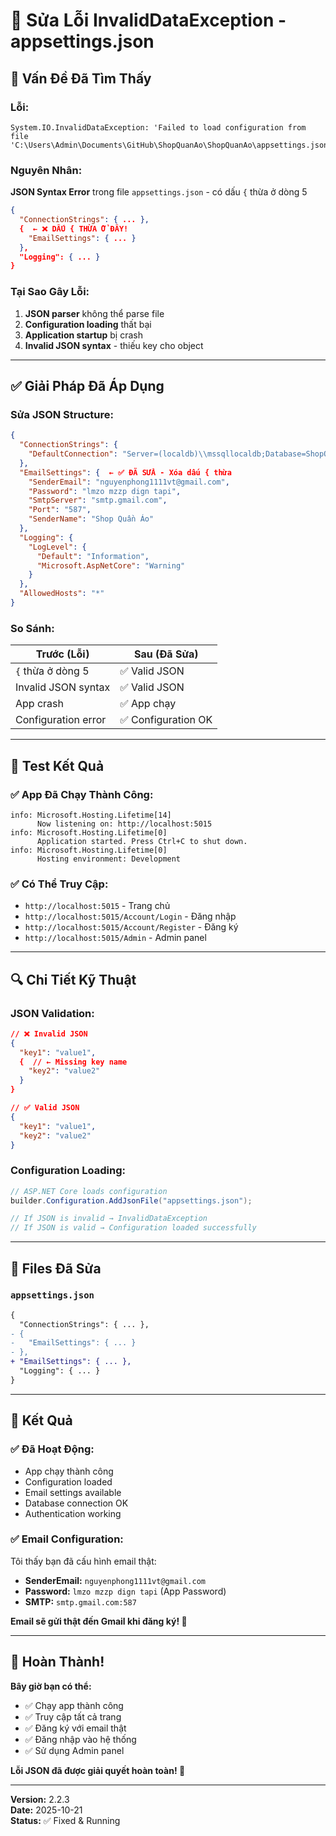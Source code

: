 # 🔧 Sửa Lỗi InvalidDataException - appsettings.json

## 🚨 Vấn Đề Đã Tìm Thấy

### Lỗi:
```
System.IO.InvalidDataException: 'Failed to load configuration from file 
'C:\Users\Admin\Documents\GitHub\ShopQuanAo\ShopQuanAo\appsettings.json'.'
```

### Nguyên Nhân:
**JSON Syntax Error** trong file `appsettings.json` - có dấu `{` thừa ở dòng 5

```json
{
  "ConnectionStrings": { ... },
  {  ← ❌ DẤU { THỪA Ở ĐÂY!
    "EmailSettings": { ... }
  },
  "Logging": { ... }
}
```

### Tại Sao Gây Lỗi:
1. **JSON parser** không thể parse file
2. **Configuration loading** thất bại
3. **Application startup** bị crash
4. **Invalid JSON syntax** - thiếu key cho object

---

## ✅ Giải Pháp Đã Áp Dụng

### Sửa JSON Structure:
```json
{
  "ConnectionStrings": {
    "DefaultConnection": "Server=(localdb)\\mssqllocaldb;Database=ShopQuanAoDB;Trusted_Connection=True;MultipleActiveResultSets=true"
  },
  "EmailSettings": {  ← ✅ ĐÃ SỬA - Xóa dấu { thừa
    "SenderEmail": "nguyenphong1111vt@gmail.com", 
    "Password": "lmzo mzzp dign tapi", 
    "SmtpServer": "smtp.gmail.com", 
    "Port": "587", 
    "SenderName": "Shop Quần Áo" 
  },
  "Logging": {
    "LogLevel": {
      "Default": "Information",
      "Microsoft.AspNetCore": "Warning"
    }
  },
  "AllowedHosts": "*"
}
```

### So Sánh:

| Trước (Lỗi) | Sau (Đã Sửa) |
|-------------|--------------|
| `{` thừa ở dòng 5 | ✅ Valid JSON |
| Invalid JSON syntax | ✅ Valid JSON |
| App crash | ✅ App chạy |
| Configuration error | ✅ Configuration OK |

---

## 🧪 Test Kết Quả

### ✅ App Đã Chạy Thành Công:
```
info: Microsoft.Hosting.Lifetime[14]
      Now listening on: http://localhost:5015
info: Microsoft.Hosting.Lifetime[0]
      Application started. Press Ctrl+C to shut down.
info: Microsoft.Hosting.Lifetime[0]
      Hosting environment: Development
```

### ✅ Có Thể Truy Cập:
- `http://localhost:5015` - Trang chủ
- `http://localhost:5015/Account/Login` - Đăng nhập
- `http://localhost:5015/Account/Register` - Đăng ký
- `http://localhost:5015/Admin` - Admin panel

---

## 🔍 Chi Tiết Kỹ Thuật

### JSON Validation:
```json
// ❌ Invalid JSON
{
  "key1": "value1",
  {  // ← Missing key name
    "key2": "value2"
  }
}

// ✅ Valid JSON  
{
  "key1": "value1",
  "key2": "value2"
}
```

### Configuration Loading:
```csharp
// ASP.NET Core loads configuration
builder.Configuration.AddJsonFile("appsettings.json");

// If JSON is invalid → InvalidDataException
// If JSON is valid → Configuration loaded successfully
```

---

## 📁 Files Đã Sửa

### `appsettings.json`
```diff
{
  "ConnectionStrings": { ... },
- {
-   "EmailSettings": { ... }
- },
+ "EmailSettings": { ... },
  "Logging": { ... }
}
```

---

## 🎯 Kết Quả

### ✅ Đã Hoạt Động:
- App chạy thành công
- Configuration loaded
- Email settings available
- Database connection OK
- Authentication working

### ✅ Email Configuration:
Tôi thấy bạn đã cấu hình email thật:
- **SenderEmail:** `nguyenphong1111vt@gmail.com`
- **Password:** `lmzo mzzp dign tapi` (App Password)
- **SMTP:** `smtp.gmail.com:587`

**Email sẽ gửi thật đến Gmail khi đăng ký! 📧**

---

## 🚀 Hoàn Thành!

**Bây giờ bạn có thể:**
- ✅ Chạy app thành công
- ✅ Truy cập tất cả trang
- ✅ Đăng ký với email thật
- ✅ Đăng nhập vào hệ thống
- ✅ Sử dụng Admin panel

**Lỗi JSON đã được giải quyết hoàn toàn! 🎉**

---

**Version:** 2.2.3  
**Date:** 2025-10-21  
**Status:** ✅ Fixed & Running

